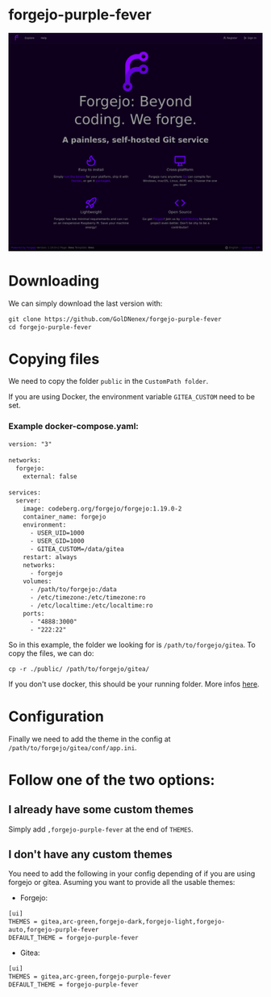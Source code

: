 # forgejo-purple-fever

![Preview](Screenshot-1.png)

# Downloading

We can simply download the last version with:

```
git clone https://github.com/GolDNenex/forgejo-purple-fever
cd forgejo-purple-fever
```

# Copying files
We need to copy the folder `public` in the `CustomPath folder`.

If you are using Docker, the environment variable `GITEA_CUSTOM` need to be set. 

### Example docker-compose.yaml:

```
version: "3"

networks:
  forgejo:
    external: false

services:
  server:
    image: codeberg.org/forgejo/forgejo:1.19.0-2
    container_name: forgejo
    environment:
      - USER_UID=1000
      - USER_GID=1000
      - GITEA_CUSTOM=/data/gitea
    restart: always
    networks:
      - forgejo
    volumes:
      - /path/to/forgejo:/data
      - /etc/timezone:/etc/timezone:ro
      - /etc/localtime:/etc/localtime:ro
    ports:
      - "4888:3000"
      - "222:22"

```

So in this example, the folder we looking for is `/path/to/forgejo/gitea`. To copy the files, we can do:

```
cp -r ./public/ /path/to/forgejo/gitea/
```

If you don't use docker, this should be your running folder. More infos [here](https://docs.gitea.io/en-us/customizing-gitea/#customizing-gitea).


# Configuration

Finally we need to add the theme in the config at `/path/to/forgejo/gitea/conf/app.ini`.

# Follow one of the two options:

## I already have some custom themes

Simply add `,forgejo-purple-fever` at the end of `THEMES`.

## I don't have any custom themes 

You need to add the following in your config depending of if you are using forgejo or gitea. Asuming you want to provide all the usable themes:

* Forgejo:

```
[ui]
THEMES = gitea,arc-green,forgejo-dark,forgejo-light,forgejo-auto,forgejo-purple-fever
DEFAULT_THEME = forgejo-purple-fever
```
* Gitea:

```
[ui]
THEMES = gitea,arc-green,forgejo-purple-fever
DEFAULT_THEME = forgejo-purple-fever
```
